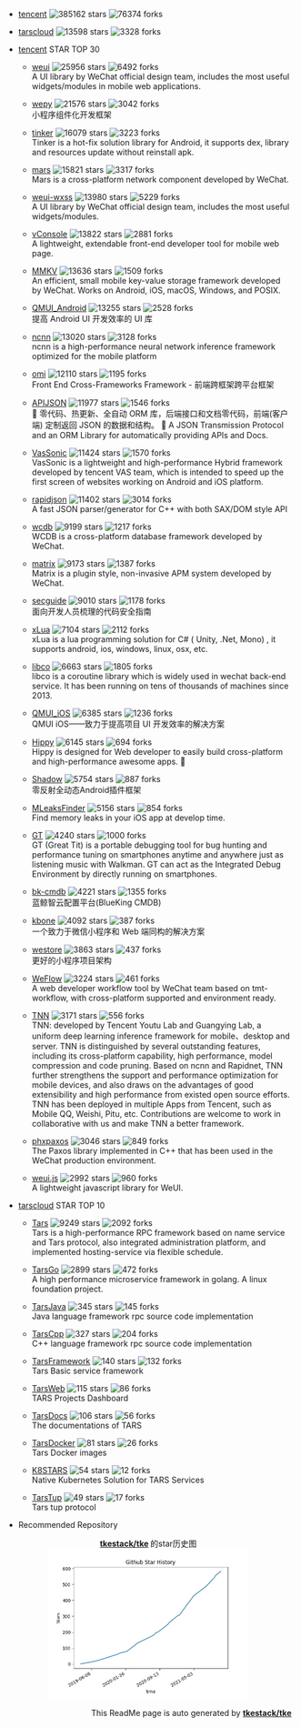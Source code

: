 
+ [tencent](https://github.com/tencent)
![385162 stars](https://img.shields.io/badge/Stars-385162-green)
![76374 forks](https://img.shields.io/badge/Forks-76374-green)

+ [tarscloud](https://github.com/tarscloud)
![13598 stars](https://img.shields.io/badge/Stars-13598-green)
![3328 forks](https://img.shields.io/badge/Forks-3328-green)





+ [tencent](https://github.com/tencent) STAR TOP 30 
    
    + [weui](https://github.com/tencent/weui) 
    ![25956 stars](https://img.shields.io/badge/Stars-25956-green)
    ![6492 forks](https://img.shields.io/badge/Forks-6492-green)  
    A UI library by WeChat official design team, includes the most useful widgets/modules in mobile web applications.
    
    + [wepy](https://github.com/tencent/wepy) 
    ![21576 stars](https://img.shields.io/badge/Stars-21576-green)
    ![3042 forks](https://img.shields.io/badge/Forks-3042-green)  
    小程序组件化开发框架
    
    + [tinker](https://github.com/tencent/tinker) 
    ![16079 stars](https://img.shields.io/badge/Stars-16079-green)
    ![3223 forks](https://img.shields.io/badge/Forks-3223-green)  
    Tinker is a hot-fix solution library for Android, it supports dex, library and resources update without reinstall apk.
    
    + [mars](https://github.com/tencent/mars) 
    ![15821 stars](https://img.shields.io/badge/Stars-15821-green)
    ![3317 forks](https://img.shields.io/badge/Forks-3317-green)  
    Mars is a cross-platform network component  developed by WeChat.
    
    + [weui-wxss](https://github.com/tencent/weui-wxss) 
    ![13980 stars](https://img.shields.io/badge/Stars-13980-green)
    ![5229 forks](https://img.shields.io/badge/Forks-5229-green)  
    A UI library by WeChat official design team, includes the most useful widgets/modules.
    
    + [vConsole](https://github.com/tencent/vConsole) 
    ![13822 stars](https://img.shields.io/badge/Stars-13822-green)
    ![2881 forks](https://img.shields.io/badge/Forks-2881-green)  
    A lightweight, extendable front-end developer tool for mobile web page.
    
    + [MMKV](https://github.com/tencent/MMKV) 
    ![13636 stars](https://img.shields.io/badge/Stars-13636-green)
    ![1509 forks](https://img.shields.io/badge/Forks-1509-green)  
    An efficient, small mobile key-value storage framework developed by WeChat. Works on Android, iOS, macOS, Windows, and POSIX.
    
    + [QMUI_Android](https://github.com/tencent/QMUI_Android) 
    ![13255 stars](https://img.shields.io/badge/Stars-13255-green)
    ![2528 forks](https://img.shields.io/badge/Forks-2528-green)  
    提高 Android UI 开发效率的 UI 库
    
    + [ncnn](https://github.com/tencent/ncnn) 
    ![13020 stars](https://img.shields.io/badge/Stars-13020-green)
    ![3128 forks](https://img.shields.io/badge/Forks-3128-green)  
    ncnn is a high-performance neural network inference framework optimized for the mobile platform
    
    + [omi](https://github.com/tencent/omi) 
    ![12110 stars](https://img.shields.io/badge/Stars-12110-green)
    ![1195 forks](https://img.shields.io/badge/Forks-1195-green)  
     Front End Cross-Frameworks Framework - 前端跨框架跨平台框架
    
    + [APIJSON](https://github.com/tencent/APIJSON) 
    ![11977 stars](https://img.shields.io/badge/Stars-11977-green)
    ![1546 forks](https://img.shields.io/badge/Forks-1546-green)  
    🚀 零代码、热更新、全自动 ORM 库，后端接口和文档零代码，前端(客户端) 定制返回 JSON 的数据和结构。 🚀 A JSON Transmission Protocol and an ORM Library for automatically providing APIs and Docs.
    
    + [VasSonic](https://github.com/tencent/VasSonic) 
    ![11424 stars](https://img.shields.io/badge/Stars-11424-green)
    ![1570 forks](https://img.shields.io/badge/Forks-1570-green)  
    VasSonic is a lightweight and high-performance Hybrid framework developed by tencent VAS team, which is intended to speed up the first screen of websites working on Android and iOS platform. 
    
    + [rapidjson](https://github.com/tencent/rapidjson) 
    ![11402 stars](https://img.shields.io/badge/Stars-11402-green)
    ![3014 forks](https://img.shields.io/badge/Forks-3014-green)  
    A fast JSON parser/generator for C++ with both SAX/DOM style API
    
    + [wcdb](https://github.com/tencent/wcdb) 
    ![9199 stars](https://img.shields.io/badge/Stars-9199-green)
    ![1217 forks](https://img.shields.io/badge/Forks-1217-green)  
    WCDB is a cross-platform database framework developed by WeChat.
    
    + [matrix](https://github.com/tencent/matrix) 
    ![9173 stars](https://img.shields.io/badge/Stars-9173-green)
    ![1387 forks](https://img.shields.io/badge/Forks-1387-green)  
    Matrix is a plugin style, non-invasive APM system developed by WeChat.
    
    + [secguide](https://github.com/tencent/secguide) 
    ![9010 stars](https://img.shields.io/badge/Stars-9010-green)
    ![1178 forks](https://img.shields.io/badge/Forks-1178-green)  
    面向开发人员梳理的代码安全指南
    
    + [xLua](https://github.com/tencent/xLua) 
    ![7104 stars](https://img.shields.io/badge/Stars-7104-green)
    ![2112 forks](https://img.shields.io/badge/Forks-2112-green)  
    xLua is a lua programming solution for  C# ( Unity, .Net, Mono) , it supports android, ios, windows, linux, osx, etc.
    
    + [libco](https://github.com/tencent/libco) 
    ![6663 stars](https://img.shields.io/badge/Stars-6663-green)
    ![1805 forks](https://img.shields.io/badge/Forks-1805-green)  
    libco is a coroutine library which is widely used in wechat  back-end service. It has been running on tens of thousands of machines since 2013.
    
    + [QMUI_iOS](https://github.com/tencent/QMUI_iOS) 
    ![6385 stars](https://img.shields.io/badge/Stars-6385-green)
    ![1236 forks](https://img.shields.io/badge/Forks-1236-green)  
    QMUI iOS——致力于提高项目 UI 开发效率的解决方案
    
    + [Hippy](https://github.com/tencent/Hippy) 
    ![6145 stars](https://img.shields.io/badge/Stars-6145-green)
    ![694 forks](https://img.shields.io/badge/Forks-694-green)  
    Hippy is designed for Web developer to easily build cross-platform and high-performance awesome apps. 👏
    
    + [Shadow](https://github.com/tencent/Shadow) 
    ![5754 stars](https://img.shields.io/badge/Stars-5754-green)
    ![887 forks](https://img.shields.io/badge/Forks-887-green)  
    零反射全动态Android插件框架
    
    + [MLeaksFinder](https://github.com/tencent/MLeaksFinder) 
    ![5156 stars](https://img.shields.io/badge/Stars-5156-green)
    ![854 forks](https://img.shields.io/badge/Forks-854-green)  
    Find memory leaks in your iOS app at develop time.
    
    + [GT](https://github.com/tencent/GT) 
    ![4240 stars](https://img.shields.io/badge/Stars-4240-green)
    ![1000 forks](https://img.shields.io/badge/Forks-1000-green)  
    GT (Great Tit) is a portable debugging tool for bug hunting and performance tuning on smartphones anytime and anywhere just as listening music with Walkman. GT can act as the Integrated Debug Environment by directly running on smartphones.
    
    + [bk-cmdb](https://github.com/tencent/bk-cmdb) 
    ![4221 stars](https://img.shields.io/badge/Stars-4221-green)
    ![1355 forks](https://img.shields.io/badge/Forks-1355-green)  
    蓝鲸智云配置平台(BlueKing CMDB)
    
    + [kbone](https://github.com/tencent/kbone) 
    ![4092 stars](https://img.shields.io/badge/Stars-4092-green)
    ![387 forks](https://img.shields.io/badge/Forks-387-green)  
    一个致力于微信小程序和 Web 端同构的解决方案
    
    + [westore](https://github.com/tencent/westore) 
    ![3863 stars](https://img.shields.io/badge/Stars-3863-green)
    ![437 forks](https://img.shields.io/badge/Forks-437-green)  
    更好的小程序项目架构
    
    + [WeFlow](https://github.com/tencent/WeFlow) 
    ![3224 stars](https://img.shields.io/badge/Stars-3224-green)
    ![461 forks](https://img.shields.io/badge/Forks-461-green)  
    A web developer workflow tool by WeChat team based on tmt-workflow, with cross-platform supported and environment ready.
    
    + [TNN](https://github.com/tencent/TNN) 
    ![3171 stars](https://img.shields.io/badge/Stars-3171-green)
    ![556 forks](https://img.shields.io/badge/Forks-556-green)  
    TNN: developed by Tencent Youtu Lab and Guangying Lab, a uniform deep learning inference framework for mobile、desktop and server. TNN is distinguished by several outstanding features, including its cross-platform capability, high performance, model compression and code pruning. Based on ncnn and Rapidnet, TNN further strengthens the support and performance optimization for mobile devices, and also draws on the advantages of good extensibility and high performance from existed open source efforts. TNN has been deployed in multiple Apps from Tencent, such as Mobile QQ, Weishi, Pitu, etc. Contributions are welcome to work in collaborative with us and make TNN a better framework. 
    
    + [phxpaxos](https://github.com/tencent/phxpaxos) 
    ![3046 stars](https://img.shields.io/badge/Stars-3046-green)
    ![849 forks](https://img.shields.io/badge/Forks-849-green)  
    The Paxos library implemented in C++ that has been used in the WeChat production environment.
    
    + [weui.js](https://github.com/tencent/weui.js) 
    ![2992 stars](https://img.shields.io/badge/Stars-2992-green)
    ![960 forks](https://img.shields.io/badge/Forks-960-green)  
    A lightweight javascript library for WeUI.
    

+ [tarscloud](https://github.com/tarscloud) STAR TOP 10 
    
    + [Tars](https://github.com/tarscloud/Tars) 
    ![9249 stars](https://img.shields.io/badge/Stars-9249-green)
    ![2092 forks](https://img.shields.io/badge/Forks-2092-green)  
    Tars is a high-performance RPC framework based on name service and Tars protocol, also integrated administration platform, and implemented hosting-service via flexible schedule.
    
    + [TarsGo](https://github.com/tarscloud/TarsGo) 
    ![2899 stars](https://img.shields.io/badge/Stars-2899-green)
    ![472 forks](https://img.shields.io/badge/Forks-472-green)  
    A  high performance microservice  framework  in golang. A linux foundation project.
    
    + [TarsJava](https://github.com/tarscloud/TarsJava) 
    ![345 stars](https://img.shields.io/badge/Stars-345-green)
    ![145 forks](https://img.shields.io/badge/Forks-145-green)  
    Java language framework rpc source code implementation
    
    + [TarsCpp](https://github.com/tarscloud/TarsCpp) 
    ![327 stars](https://img.shields.io/badge/Stars-327-green)
    ![204 forks](https://img.shields.io/badge/Forks-204-green)  
    C++ language framework rpc source code implementation
    
    + [TarsFramework](https://github.com/tarscloud/TarsFramework) 
    ![140 stars](https://img.shields.io/badge/Stars-140-green)
    ![132 forks](https://img.shields.io/badge/Forks-132-green)  
    Tars Basic service framework
    
    + [TarsWeb](https://github.com/tarscloud/TarsWeb) 
    ![115 stars](https://img.shields.io/badge/Stars-115-green)
    ![86 forks](https://img.shields.io/badge/Forks-86-green)  
    TARS Projects Dashboard
    
    + [TarsDocs](https://github.com/tarscloud/TarsDocs) 
    ![106 stars](https://img.shields.io/badge/Stars-106-green)
    ![56 forks](https://img.shields.io/badge/Forks-56-green)  
    The documentations of TARS
    
    + [TarsDocker](https://github.com/tarscloud/TarsDocker) 
    ![81 stars](https://img.shields.io/badge/Stars-81-green)
    ![26 forks](https://img.shields.io/badge/Forks-26-green)  
    Tars Docker  images
    
    + [K8STARS](https://github.com/tarscloud/K8STARS) 
    ![54 stars](https://img.shields.io/badge/Stars-54-green)
    ![12 forks](https://img.shields.io/badge/Forks-12-green)  
    Native Kubernetes  Solution for TARS Services
    
    + [TarsTup](https://github.com/tarscloud/TarsTup) 
    ![49 stars](https://img.shields.io/badge/Stars-49-green)
    ![17 forks](https://img.shields.io/badge/Forks-17-green)  
    Tars tup protocol
    


+ Recommended Repository  
<p align="center">
      <strong>
        <a href="https://github.com/tkestack/tke" target="_blank">tkestack/tke</a>
      </strong>  的star历史图
  <br>
  <img src="https://raw.githubusercontent.com/ButterAndButterfly/GithubTools/master/data/stars_history.jpg" width="350px"></img>    
</p>

<p align="right">
      This ReadMe page is auto generated by 
      <strong>
        <a href="https://github.com/tkestack/tke" target="_blank">tkestack/tke</a><br>
      </strong>   
</p>